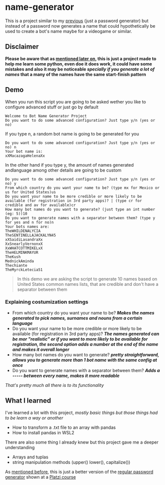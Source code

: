 # name-generator
This is a project similar to my [previous](https://github.com/santitomatis/rememberable-password-generator) (just a password generator) but instead of a password now generates a name that could hypothetically be used to create a bot's name maybe for a videogame or similar.

## Disclaimer
**Please be aware that as [mentioned later on](https://github.com/santitomatis/rememberable-password-generator#what-i-learned), this is just a project made to help me learn some python, even doe it does work, it could have some mistakes and also it may be noticeable *specially if you generate a lot of names* that a many of the names have the same start-finish pattern**

## Demo
When you run this script you are going to be asked wether you like to configure advanced stuff or just go by default

```
Welcome to Bot Name Generator Project
Do you want to do some advanced configuration? Just type y/n (yes or no)
```

If you type n, a random bot name is going to be generated for you

```
Do you want to do some advanced configuration? Just type y/n (yes or no) n
Your bot name is:
xXMacazagaHelenaXx
```

In the other hand if you type y, the amount of names generated andlanguage among other details are going to be custom

```
Do you want to do some advanced configuration? Just type y/n (yes or no) y
From which country do you want your name to be? (type mx for Mexico or us for United States)us
Do you want your name to be more credible or more likely to be available (for registration in 3rd party apps)? | (type cr for credible and av for available)cr
How many bot names do you want to generate? (just type an int number (eg: 5))10
Do you want to generate names with a separator between them? (type y for yes and n for no)n
Your bots names are:
TheWHILDENALYCIA
TheSENTINELLAJACKALYN45
xXSaidiLasandraXx
XxSnearlyVernonxX
XxWHATCOTTMIKELxX
TheHELMINKMAYUR
TheKush
MednickAminda
Thechiante
TheMyrckLetecia51
```
> In this demo we are asking the script to generate 10 names based on United States common names lists, that are credible and don't have a separator between them

### Explaining costumization settings
- From which country do you want your name to be? ***Makes the names generated to pick names, surnames and nouns from a certain language***
- Do you want your name to be more credible or more likely to be available (for registration in 3rd party apps)? ***The names generated can be mor "realistic" or if you want to more likely to be available for registration, the second option adds a number at the end of the name and makes it overall longer***
- How many bot names do you want to generate? ***pretty straightforward, allows you to generate more than 1 bot name with the same config at once***
- Do you want to generate names with a separator between them? ***Adds a ----- between every name, makes it more readable***

*That's pretty much all there is to its functionality*

## What I learned
I've learned a lot with this project, *mostly basic things but those things had to be learn a way or another*

- How to transform a .txt file to an array with pandas
- How to install pandas in WSL2

There are also some thing I already knew but this project gave me a deeper understanding
- Arrays and tuplas
- string manipulation methods (upper() lower(), capitalize())

As [mentioned before](https://github.com/santitomatis/rememberable-password-generator#disclaimer), this is just a better version of the [regular password generator](https://github.com/santitomatis/password-generator) shown at a [Platzi course](https://platzi.com/cursos/python/)


